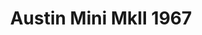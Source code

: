 ---
    title: Austin Mini MkII 1967
    slug: Austin-Mini-MkII-1967
    description:
    code: Austin-Mini-MkII-1967
    image: https://cmdiy-archive.s3.us-east-1.amazonaws.com/adverts/images/Austin+Mini+MkII+1967.jpeg
    download: https://cmdiy-archive.s3.us-east-1.amazonaws.com/adverts/documents/Austin+Mini+MkII+1967.pdf
---